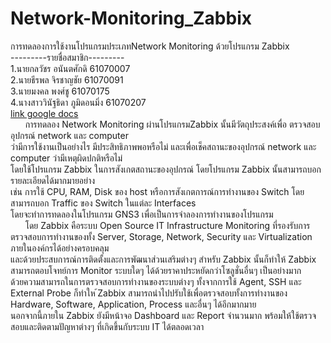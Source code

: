# Network-Monitoring_Zabbix
การทดลองการใช้งานโปรแกรมประเภทNetwork Monitoring ด้วยโปรแกรม Zabbix<br>
---------รายชื่อสมาชิก---------<br>
1.นายกลวัชร อนันตศักดิ 61070007<br>
2.นายธีรพล จิรชาญชัย 61070091<br>
3.นายมงคล พงศ์ชู 61070175<br>
4.นางสาววินัฐธิดา ภูมิดอนมิ่ง 61070207<br>
<a href="https://docs.google.com/document/d/1rtQXIciflJovI7zA0aTAxKUABMAlS9qdZH77CsCbWdY/edit?fbclid=IwAR2unkRxfYolFIla8a8YwyIGKl6NoOam3P0uVsykM4ZL-07WpXxQmrTd2-4" target="_blank">link google docs</a><br>
&nbsp;&nbsp;&nbsp;&nbsp;&nbsp;&nbsp;การทดลอง Network Monitoring ผ่านโปรแกรมZabbix นั้นมีวัตถุประสงค์เพื่อ ตรวจสอบอุปกรณ์ network และ computer<br>
ว่ามีการใช้งานเป็นอย่างไร มีประสิทธิภาพพอหรือไม่ และเพื่อเช็คสถานะของอุปกรณ์ network และ computer ว่ามีเหตุผิดปกติหรือไม่<br>
โดยใช้โปรแกรม Zabbix ในการสังเกตสถานะของอุปกรณ์ โดยโปรแกรม Zabbix นั้นสามารถบอกรายละเอียดได้มากมายอย่าง<br>
เช่น การใช้ CPU, RAM, Disk ของ host หรือการสังเกตการณ์การทำงานของ Switch โดยสามารถบอก Traffic ของ Switch ในแต่ละ Interfaces<br>
โดยจะทำการทดลองในโปรแกรม GNS3 เพื่อเป็นการจำลองการทำงานของโปรแกรม<br>
&nbsp;&nbsp;&nbsp;&nbsp;&nbsp;&nbsp;โดย Zabbix คือระบบ Open Source IT Infrastructure Monitoring ที่รองรับการตรวจสอบการทำงานของทั้ง Server, Storage, Network, Security และ Virtualization
ภายในองค์กรได้อย่างครอบคลุม <br>และด้วยประสบการณ์การติดตั้งและการพัฒนาส่วนเสริมต่างๆ สำหรับ Zabbix นั้นก็ทำให้ Zabbix สามารถตอบโจทย์การ Monitor ระบบใดๆ ได้ด้วยราคาประหยัดกว่าโซลูชั่นอื่นๆ เป็นอย่างมาก<br>
ด้วยความสามารถในการตรวจสอบการทำงานของระบบต่างๆ ทั้งจากการใช้ Agent, SSH และ External Probe ก็ทำให ้Zabbix สามารถนำไปปรับใช้เพื่อตรวจสอบทั้งการทำงานของ Hardware, Software, Application, Process และอื่นๆ ได้อีกมากมาย<br>
นอกจากนี้ภายใน Zabbix ยังมีหน้าจอ Dashboard และ Report จำนวนมาก พร้อมให้ใช้ตรวจสอบและติดตามปัญหาต่างๆ ที่เกิดขึ้นกับระบบ IT ได้ตลอดเวลา
